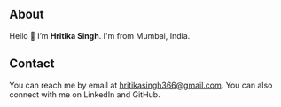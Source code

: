 ## About 


Hello 👋 I’m **Hritika Singh**. I'm from Mumbai, India.

## Contact

You can reach me by email at hritikasingh366@gmail.com. You can also connect with me on LinkedIn and GitHub.
